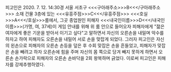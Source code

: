 피고인은 2020. 7. 12. 14:30경 서울 서초구 <<<구아래주소>>>B<<</구아래주소>>> 소재 건물 3층에 있는 <<<유흥주점>>>C<<</유흥주점>>> <<<호실>>>A<<</호실>>>룸에서, 그곳 종업원인 피해자 <<<내국인이름>>>D<<</내국인이름>>>(가명, 여, 37세)이 게임 안내를 위해 위 룸 안으로 들어오자 피해자에게 "젊은 여자에게 좋은 기운을 받아서 이기고 싶다"고 말하면서 자신의 오른손을 내밀며 악수를 하자고 하여 피해자도 오른손을 내밀어 서로 손을 맞잡게 되었다. 그러자 피고인은 자신의 왼손으로 피해자의 오른손 손등을 덮은 후 수회 맞잡은 손을 흔들었고, 피해자가 맞잡은 손을 빼려고 하자 오른손에 힘을 주며 자신의 몸 쪽으로 당겨 빼지 못하게 하면서 오른손 손가락으로 피해자의 오른손 손바닥을 2회 왕복하며 긁었다.
이로써 피고인은 피해자를 강제추행하였다.